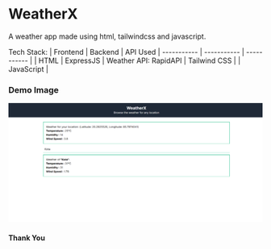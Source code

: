 # WeatherX
A weather app made using html, tailwindcss and javascript.

Tech Stack:
| Frontend      | Backend | API Used
| ----------- | ----------- | ----------- |
| HTML      | ExpressJS       | Weather API: RapidAPI
| Tailwind CSS   |
| JavaScript   |

### Demo Image
![Demo Image](https://github.com/codewithlaksh/WeatherX/blob/master/public/images/demo.png)

#### Thank You